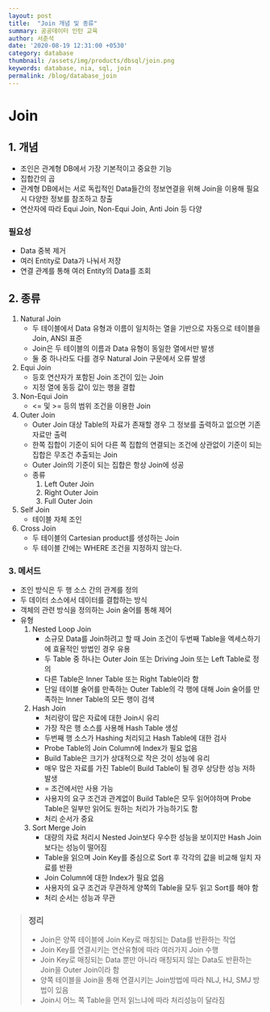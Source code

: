 ```yaml
---
layout: post
title:  "Join 개념 및 종류"
summary: 공공데이터 인턴 교육
author: 서준석
date: '2020-08-19 12:31:00 +0530'
category: database
thumbnail: /assets/img/products/dbsql/join.png
keywords: database, nia, sql, join
permalink: /blog/database_join
---
```

# Join

## 1. 개념
* 조인은 관계형 DB에서 가장 기본적이고 중요한 기능
* 집합간의 곱
* 관계형 DB에서는 서로 독립적인 Data들간의 정보연결을 위해 Join을 이용해 필요 시 다양한 정보를 참조하고 창출
* 연산자에 따라 Equi Join, Non-Equi Join, Anti Join 등 다양

### 필요성
* Data 중복 제거
* 여러 Entity로 Data가 나눠서 저장
* 연결 관계를 통해 여러 Entity의 Data를 조회

## 2. 종류
1. Natural Join
    * 두 테이블에서 Data 유형과 이름이 일치하는 열을 기반으로 자동으로 테이블을 Join, ANSI 표준
    * Join은 두 테이블의 이름과 Data 유형이 동일한 열에서만 발생
    * 둘 중 하나라도 다를 경우 Natural Join 구문에서 오류 발생
2. Equi Join
    * 등호 연산자가 포함된 Join 조건이 있는 Join
    * 지정 열에 동등 값이 있는 행을 결합
3. Non-Equi Join
    * <= 및 >= 등의 범위 조건을 이용한 Join
4. Outer Join
    * Outer Join 대상 Table의 자료가 존재할 경우 그 정보를 출력하고 없으면 기존 자료만 출력
    * 한쪽 집합이 기준이 되어 다른 쪽 집합의 연결되는 조건에 상관없이 기준이 되는 집합은 무조건 추출되는 Join
    * Outer Join의 기준이 되는 집합은 항상 Join에 성공
    * 종류
        1. Left Outer Join
        2. Right Outer Join
        3. Full Outer Join
5. Self Join
    * 테이블 자체 조인
6. Cross Join
    * 두 테이블의 Cartesian product를 생성하는 Join
    * 두 테이블 간에는 WHERE 조건을 지정하지 않는다.

### 3. 메서드
* 조인 방식은 두 행 소스 간의 관계를 정의
* 두 데이터 소스에서 데이터를 결합하는 방식
* 객체의 관련 방식을 정의하는 Join 술어를 통해 제어
* 유형
    1. Nested Loop Join
        * 소규모 Data를 Join하려고 할 때 Join 조건이 두번째 Table을 엑세스하기에 효율적인 방법인 경우 유용
        * 두 Table 중 하나는 Outer Join 또는 Driving Join 또는 Left Table로 정의
        * 다른 Table은 Inner Table 또는 Right Table이라 함
        * 단일 테이블 술어를 만족하는 Outer Table의 각 행에 대해 Join 술어를 만족하는 Inner Table의 모든 행이 검색
    2. Hash Join
        * 처리량이 많은 자료에 대한 Join시 유리
        * 가장 작은 행 소스를 사용해 Hash Table 생성
        * 두번째 행 소스가 Hashing 처리되고 Hash Table에 대한 검사
        * Probe Table의 Join Column에 Index가 필요 없음
        * Build Table은 크기가 상대적으로 작은 것이 성능에 유리
        * 매우 많은 자료를 가진 Table이 Build Table이 될 경우 상당한 성능 저하 발생
        * = 조건에서만 사용 가능
        * 사용자의 요구 조건과 관계없이 Build Table은 모두 읽어야하며 Probe Table은 일부만 읽어도 원하는 처리가 가능하기도 함
        * 처리 순서가 중요
    3. Sort Merge Join
        * 대량의 자료 처리시 Nested Join보다 우수한 성능을 보이지만 Hash Join보다는 성능이 떨어짐
        * Table을 읽으며 Join Key를 중심으로 Sort 후 각각의 값을 비교해 일치 자료를 반환
        * Join Column에 대한 Index가 필요 없음
        * 사용자의 요구 조건과 무관하게 양쪽의 Table을 모두 읽고 Sort를 해야 함
        * 처리 순서는 성능과 무관

>### 정리
> * Join은 양쪽 테이블에 Join Key로 매칭되는 Data를 반환하는 작업
> * Join Key를 연결시키는 연산유형에 따라 여러가지 Join 수행
> * Join Key로 매칭되는 Data 뿐만 아니라 매칭되지 않는 Data도 반환하는 Join을 Outer Join이라 함
> * 양쪽 테이블을 Join을 통해 연결시키는 Join방법에 따라 NLJ, HJ, SMJ 방법이 있음
> * Join시 어느 쪽 Table을 먼저 읽느냐에 따라 처리성능이 달라짐